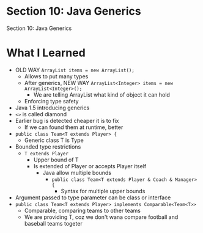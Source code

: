 # Section 10: Java Generics

Section 10: Java Generics

# What I Learned
* OLD WAY `ArrayList items = new ArrayList();`
	* Allows to put many types
	* After generics, NEW WAY `ArrayList<Integer> items = new ArrayList<Integer>(); `
		* We are telling ArrayList what kind of object it can hold
	* Enforcing type safety
* Java 1.5 introducing generics
* `<>` is called diamond
* Earlier bug is detected cheaper it is to fix
	* If we can found them at runtime, better
* `public class Team<T extends Player> {`
	* Generic class T is Type
* Bounded type restrictions
	* `T extends Player`
		* Upper bound of T
		* Is extended of Player or accepts Player itself
			* Java allow multiple bounds
				* `public class Team<T extends Player & Coach & Manager> {`
					* Syntax for multiple upper bounds
* Argument passed to type parameter can be class or interface
* `public class Team<T extends Player> implements Comparable<Team<T>> `
	* Comparable, comparing teams to other teams
	* We are providing T, coz we don't wana compare football and baseball teams togeter